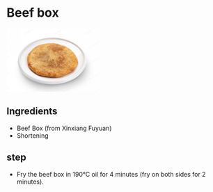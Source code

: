 # Beef box

![牛肉盒](/images/牛肉盒.png)

## Ingredients

- Beef Box (from Xinxiang Fuyuan)
- Shortening

## step

- Fry the beef box in 190℃ oil for 4 minutes (fry on both sides for 2 minutes).
